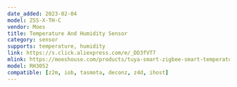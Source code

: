 ```yaml
---
date_added: 2023-02-04
model: ZSS-X-TH-C
vendor: Moes
title: Temperature And Humidity Sensor
category: sensor
supports: temperature, humidity
link: https://s.click.aliexpress.com/e/_DD3fVT7
mlink: https://moeshouse.com/products/tuya-smart-zigbee-smart-temperature-and-humidity-sensor-battery-powered
model: RH3052
compatible: [z2m, iob, tasmota, deconz, z4d, ihost]
---
```


